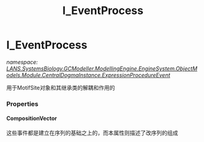 ﻿---
title: I_EventProcess
---

# I_EventProcess
_namespace: [LANS.SystemsBiology.GCModeller.ModellingEngine.EngineSystem.ObjectModels.Module.CentralDogmaInstance.ExpressionProcedureEvent](N-LANS.SystemsBiology.GCModeller.ModellingEngine.EngineSystem.ObjectModels.Module.CentralDogmaInstance.ExpressionProcedureEvent.html)_

用于MotifSite对象和其继承类的解耦和作用的



### Properties

#### CompositionVector
这些事件都是建立在序列的基础之上的，而本属性则描述了改序列的组成

